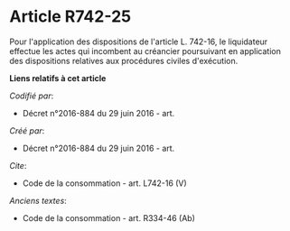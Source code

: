 # Article R742-25

Pour l'application des dispositions de l'article L. 742-16, le liquidateur effectue les actes qui incombent au créancier
poursuivant en application des dispositions relatives aux procédures civiles d'exécution.

**Liens relatifs à cet article**

_Codifié par_:

  - Décret n°2016-884 du 29 juin 2016 - art.

_Créé par_:

  - Décret n°2016-884 du 29 juin 2016 - art.

_Cite_:

  - Code de la consommation - art. L742-16 (V)

_Anciens textes_:

  - Code de la consommation - art. R334-46 (Ab)
